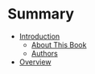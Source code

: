 # Summary

* [Introduction](README.md)
   * [About This Book](introduction/about_this_book.md)
   * [Authors](introduction/authors.md)
* [Overview](overview/overview.md)